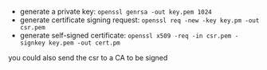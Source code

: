 * generate a private key: `openssl genrsa -out key.pem 1024`
* generate certificate signing request: `openssl req -new -key key.pm -out csr.pem`
* generate self-signed certificate: `openssl x509 -req -in csr.pem -signkey key.pem -out cert.pm`

you could also send the csr to a CA to be signed

